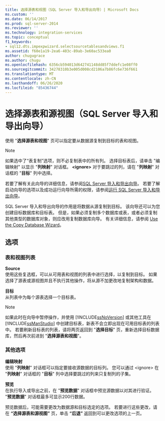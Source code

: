 ```yaml
---
title: 选择源表和视图（SQL Server 导入和导出向导）| Microsoft Docs
ms.custom: ''
ms.date: 06/14/2017
ms.prod: sql-server-2014
ms.reviewer: ''
ms.technology: integration-services
ms.topic: conceptual
f1_keywords:
- sql12.dts.impexpwizard.selectsourcetablesandviews.f1
ms.assetid: f60e1a19-2ea6-403c-89ab-3e60ac533ea0
author: chugugrace
ms.author: chugu
ms.openlocfilehash: 6356cb594013d642741148dd85f7ddefc1e08ff0
ms.sourcegitcommit: 34278310b3e005d008cd2106a7b86fc6e736f661
ms.translationtype: MT
ms.contentlocale: zh-CN
ms.lasthandoff: 06/26/2020
ms.locfileid: "85436744"
---
```

# <a name="select-source-tables-and-views-sql-server-import-and-export-wizard"></a>选择源表和源视图（SQL Server 导入和导出向导）
  使用 "**选择源表和视图**" 页可以指定要从数据源复制到目标的表和视图。  
  
> [!NOTE]  
>  如果选中了“表复制”选项，则不必复制表中的所有列。 选择目标表后，请单击 "编辑映射" 以显示 "**列映射**" 对话框。 **\<ignore>** 对于要跳过的列，请在 "**列映射**" 对话框的 "**目标**" 列中选择。  
  
 若要了解有关此向导的详细信息，请参阅[SQL Server 导入和导出向导](import-and-export-data-with-the-sql-server-import-and-export-wizard.md)。 若要了解启动向导的选项以及成功运行向导所需的权限，请参阅[运行 SQL Server 导入和导出向导](start-the-sql-server-import-and-export-wizard.md)。  
  
 SQL Server 导入和导出向导的作用是将数据从源复制到目标。 该向导还可以为您创建目标数据库和目标表。 但是，如果必须复制多个数据库或表，或者必须复制其他类型的数据库对象，则应改用复制数据库向导。 有关详细信息，请参阅 [Use the Copy Database Wizard](../../relational-databases/databases/use-the-copy-database-wizard.md)。  
  
## <a name="options"></a>选项  
  
### <a name="tables-and-views-list"></a>表和视图列表  
 **Source**  
 使用这些复选框，可以从可用表和视图的列表中进行选择，以复制到目标。 如果选择了源表或源视图并且不执行其他操作，将从源不加更改地复制架构和数据。  
  
 **目标**  
 从列表中为每个源表选择一个目标表。  
  
> [!NOTE]  
>  如果此时在向导中暂停操作，并使用 [!INCLUDE[ssNoVersion](../../includes/ssnoversion-md.md)] 或其他工具在 [!INCLUDE[ssManStudio](../../includes/ssmanstudio-md.md)] 中创建目标表，新表不会立即出现在可用目标表的列表中。 若要刷新目标表的列表，请将两页返回到 "**选择目标**" 页，重新选择目标数据库，然后再次前进到 "**选择源表和视图**"。  
  
### <a name="other-options"></a>其他选项  
 **编辑映射**  
 使用 "**列映射**" 对话框可以指定要接收源数据的目标列。 您可以通过 \<ignore> 在 "**列映射**" 对话框的 "**目标**" 列中选择要跳过的列来只复制列的子集。  
  
 **预览**  
 在执行导入或导出之前，在 "**预览数据**" 对话框中预览源数据以对其进行验证。 "**预览数据**" 对话框最多可显示200行数据。  
  
 预览数据后，可能需要更改为数据源和目标选定的选项。 若要进行这些更改，请在 **“选择源表和源视图”** 页，单击 **“后退”** 返回到可以更改选项的上一页。  
  
  
